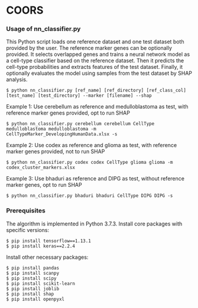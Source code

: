 # COORS


### Usage of nn_classifier.py
This Python script loads one reference dataset and one test dataset both provided by the user. 
The reference marker genes can be optionally provided.
It selects overlapped genes and trains a neural network model as a cell-type classifier based on the reference dataset.
Then it predicts the cell-type probabilities and extracts features of the test dataset.
Finally, it optionally evaluates the model using samples from the test dataset by SHAP analysis.

```
$ python nn_classifier.py [ref_name] [ref_directory] [ref_class_col] [test_name] [test_directory] --marker [filename] --shap
```

Example 1: Use cerebellum as reference and medulloblastoma as test, with reference marker genes provided, opt to run SHAP
```
$ python nn_classifier.py cerebellum cerebellum CellType medulloblastoma medulloblastoma -m CellTypeMarker_DevelopingHumanData.xlsx -s
```

Example 2: Use codex as reference and glioma as test, with reference marker genes provided, not to run SHAP
```
$ python nn_classifier.py codex codex CellType glioma glioma -m codex_cluster_markers.xlsx
```

Example 3: Use bhaduri as reference and DIPG as test, without reference marker genes, opt to run SHAP
```
$ python nn_classifier.py bhaduri bhaduri CellType DIPG DIPG -s
```

### Prerequisites
The algorithm is implemented in Python 3.7.3. 
Install core packages with specific versions:
```
$ pip install tensorflow==1.13.1
$ pip install keras==2.2.4
```

Install other necessary packages:
```
$ pip install pandas
$ pip install scanpy
$ pip install scipy
$ pip install scikit-learn
$ pip install joblib
$ pip install shap
$ pip install openpyxl
```
